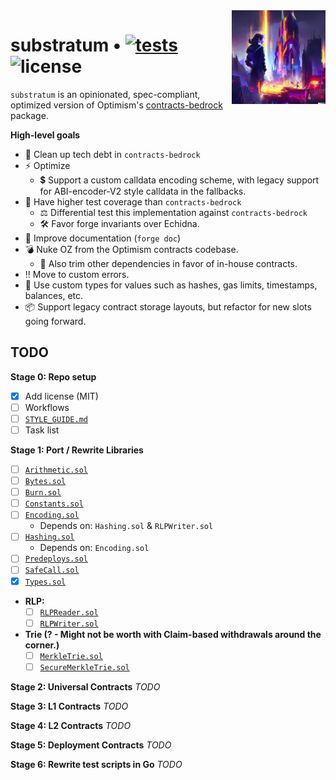 <img align="right" width="150" height="150" top="100" src="./assets/logo.png">

# substratum • [![tests](https://github.com/clabby/substratum/actions/workflows/test.yml/badge.svg?label=tests)](https://github.com/clabby/substratum/actions/workflows/test.yml) ![license](https://img.shields.io/github/license/clabby/substratum?label=license)

`substratum` is an opinionated, spec-compliant, optimized version of Optimism's [contracts-bedrock](https://github.com/ethereum-optimism/optimism/tree/develop/packages/contracts-bedrock) package.

**High-level goals**
- :broom: Clean up tech debt in `contracts-bedrock`
- :zap: Optimize
    - :heavy_dollar_sign: Support a custom calldata encoding scheme, with legacy support for ABI-encoder-V2 style calldata in the fallbacks.
- :test_tube: Have higher test coverage than `contracts-bedrock`
    - :balance_scale: Differential test this implementation against `contracts-bedrock`
    - :hammer_and_wrench: Favor forge invariants over Echidna.
- :scroll: Improve documentation (`forge doc`)
- :bomb: Nuke OZ from the Optimism contracts codebase.
    - :house_with_garden: Also trim other dependencies in favor of in-house contracts.
- :bangbang: Move to custom errors.
- :dizzy: Use custom types for values such as hashes, gas limits, timestamps, balances, etc.
- :package: Support legacy contract storage layouts, but refactor for new slots going forward.

## TODO

**Stage 0: Repo setup**
- [x] Add license (MIT)
- [ ] Workflows
- [ ] [`STYLE_GUIDE.md`](./STYLE_GUIDE.md)
- [ ] Task list

**Stage 1: Port / Rewrite Libraries**
- [ ] [`Arithmetic.sol`](https://github.com/ethereum-optimism/optimism/blob/develop/packages/contracts-bedrock/contracts/libraries/Arithmetic.sol)
- [ ] [`Bytes.sol`](https://github.com/ethereum-optimism/optimism/blob/develop/packages/contracts-bedrock/contracts/libraries/Bytes.sol)
- [ ] [`Burn.sol`](https://github.com/ethereum-optimism/optimism/blob/develop/packages/contracts-bedrock/contracts/libraries/Burn.sol)
- [ ] [`Constants.sol`](https://github.com/ethereum-optimism/optimism/blob/develop/packages/contracts-bedrock/contracts/libraries/Constants.sol)
- [ ] [`Encoding.sol`](https://github.com/ethereum-optimism/optimism/blob/develop/packages/contracts-bedrock/contracts/libraries/Encoding.sol)
    - Depends on: `Hashing.sol` & `RLPWriter.sol`
- [ ] [`Hashing.sol`](https://github.com/ethereum-optimism/optimism/blob/develop/packages/contracts-bedrock/contracts/libraries/Hashing.sol)
    - Depends on: `Encoding.sol`
- [ ] [`Predeploys.sol`](https://github.com/ethereum-optimism/optimism/blob/develop/packages/contracts-bedrock/contracts/libraries/Predeploys.sol)
- [ ] [`SafeCall.sol`](https://github.com/ethereum-optimism/optimism/blob/develop/packages/contracts-bedrock/contracts/libraries/SafeCall.sol)
- [x] [`Types.sol`](https://github.com/ethereum-optimism/optimism/blob/develop/packages/contracts-bedrock/contracts/libraries/Types.sol)
- **RLP:**
    - [ ] [`RLPReader.sol`](https://github.com/ethereum-optimism/optimism/blob/develop/packages/contracts-bedrock/contracts/libraries/rlp/RLPReader.sol)
    - [ ] [`RLPWriter.sol`](https://github.com/ethereum-optimism/optimism/blob/develop/packages/contracts-bedrock/contracts/libraries/rlp/RLPWriter.sol)
- **Trie (? - Might not be worth with Claim-based withdrawals around the corner.)**
    - [ ] [`MerkleTrie.sol`](https://github.com/ethereum-optimism/optimism/blob/develop/packages/contracts-bedrock/contracts/libraries/trie/MerkleTrie.sol)
    - [ ] [`SecureMerkleTrie.sol`](https://github.com/ethereum-optimism/optimism/blob/develop/packages/contracts-bedrock/contracts/libraries/trie/SecureMerkleTrie.sol)

**Stage 2: Universal Contracts**
*TODO*

**Stage 3: L1 Contracts**
*TODO*

**Stage 4: L2 Contracts**
*TODO*

**Stage 5: Deployment Contracts**
*TODO*

**Stage 6: Rewrite test scripts in Go**
*TODO*


